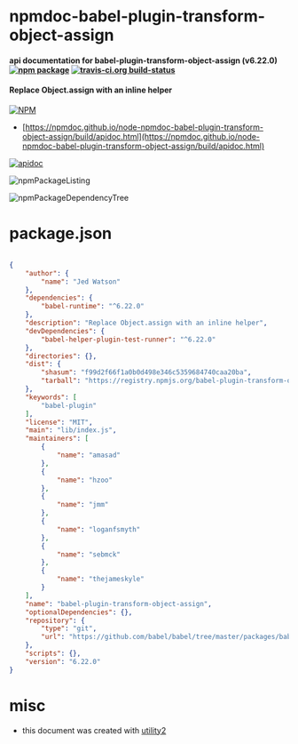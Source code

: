 # npmdoc-babel-plugin-transform-object-assign

#### api documentation for  babel-plugin-transform-object-assign (v6.22.0)  [![npm package](https://img.shields.io/npm/v/npmdoc-babel-plugin-transform-object-assign.svg?style=flat-square)](https://www.npmjs.org/package/npmdoc-babel-plugin-transform-object-assign) [![travis-ci.org build-status](https://api.travis-ci.org/npmdoc/node-npmdoc-babel-plugin-transform-object-assign.svg)](https://travis-ci.org/npmdoc/node-npmdoc-babel-plugin-transform-object-assign)

#### Replace Object.assign with an inline helper

[![NPM](https://nodei.co/npm/babel-plugin-transform-object-assign.png?downloads=true&downloadRank=true&stars=true)](https://www.npmjs.com/package/babel-plugin-transform-object-assign)

- [https://npmdoc.github.io/node-npmdoc-babel-plugin-transform-object-assign/build/apidoc.html](https://npmdoc.github.io/node-npmdoc-babel-plugin-transform-object-assign/build/apidoc.html)

[![apidoc](https://npmdoc.github.io/node-npmdoc-babel-plugin-transform-object-assign/build/screenCapture.buildCi.browser.%252Ftmp%252Fbuild%252Fapidoc.html.png)](https://npmdoc.github.io/node-npmdoc-babel-plugin-transform-object-assign/build/apidoc.html)

![npmPackageListing](https://npmdoc.github.io/node-npmdoc-babel-plugin-transform-object-assign/build/screenCapture.npmPackageListing.svg)

![npmPackageDependencyTree](https://npmdoc.github.io/node-npmdoc-babel-plugin-transform-object-assign/build/screenCapture.npmPackageDependencyTree.svg)



# package.json

```json

{
    "author": {
        "name": "Jed Watson"
    },
    "dependencies": {
        "babel-runtime": "^6.22.0"
    },
    "description": "Replace Object.assign with an inline helper",
    "devDependencies": {
        "babel-helper-plugin-test-runner": "^6.22.0"
    },
    "directories": {},
    "dist": {
        "shasum": "f99d2f66f1a0b0d498e346c5359684740caa20ba",
        "tarball": "https://registry.npmjs.org/babel-plugin-transform-object-assign/-/babel-plugin-transform-object-assign-6.22.0.tgz"
    },
    "keywords": [
        "babel-plugin"
    ],
    "license": "MIT",
    "main": "lib/index.js",
    "maintainers": [
        {
            "name": "amasad"
        },
        {
            "name": "hzoo"
        },
        {
            "name": "jmm"
        },
        {
            "name": "loganfsmyth"
        },
        {
            "name": "sebmck"
        },
        {
            "name": "thejameskyle"
        }
    ],
    "name": "babel-plugin-transform-object-assign",
    "optionalDependencies": {},
    "repository": {
        "type": "git",
        "url": "https://github.com/babel/babel/tree/master/packages/babel-plugin-transform-object-assign"
    },
    "scripts": {},
    "version": "6.22.0"
}
```



# misc
- this document was created with [utility2](https://github.com/kaizhu256/node-utility2)
